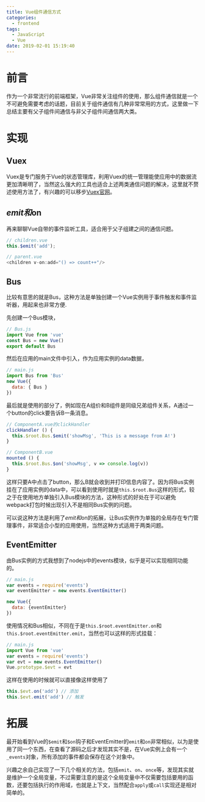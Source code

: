 ```yaml
---
title: Vue组件通信方式
categories:
  - frontend
tags:
  - JavaScript
  - Vue
date: 2019-02-01 15:19:40
---
```


# 前言
作为一个非常流行的前端框架，Vue非常关注组件的使用，那么组件通信就是一个不可避免需要考虑的话题，目前关于组件通信有几种非常常用的方式，这里做一下总结主要有父子组件间通信与非父子组件间通信两大类。

<!-- more -->
# 实现

## Vuex
Vuex是专门服务于Vue的状态管理库，利用Vuex的统一管理能使应用中的数据流更加清晰明了，当然这么强大的工具也适合上述两类通信问题的解决，这里就不赘述使用方法了，有兴趣的可以移步[Vuex官网](https://vuex.vuejs.org/)。

## $emit和$on
再来聊聊Vue自带的事件监听工具，适合用于父子组建之间的通信问题。

```javascript
// children.vue
this.$emit('add');

// parent.vue
<children v-on:add="() => count++"/>
```

## Bus
比较有意思的就是Bus，这种方法是单独创建一个Vue实例用于事件触发和事件监听器，用起来也非常方便.

先创建一个Bus模块，
```javascript
// Bus.js
import Vue from 'vue'
const Bus = new Vue()
export default Bus
```

然后在应用的main文件中引入，作为应用实例的data数据，
```javascript
// main.js
import Bus from 'Bus'
new Vue({
  data: { Bus }
})
```

最后就是使用的部分了，例如现在A组价和B组件是同级兄弟组件关系，A通过一个button的click要告诉B一条消息。
```javascript
// ComponentA.vue的clickHandler
clickHandler () {
  this.$root.Bus.$emit('showMsg', 'This is a message from A!')
}

// ComponentB.vue
mounted () {
  this.$root.Bus.$on('showMsg', v => console.log(v))
}
```
这样只要A中点击了button，那么B就会收到并打印信息内容了。因为将Bus实例挂在了应用实例的data中，可以看到使用时就是`this.$root.Bus`这样的形式，较之于在使用地方单独引入Bus模块的方法，这种形式的好处在于可以避免webpack打包时候出现引入不是相同Bus实例的问题。

可以说这种方法是利用了$emit和$on的拓展，让Bus实例作为单独的全局存在专门管理事件，非常适合小型的应用使用，当然这种方式适用于两类问题。

## EventEmitter
由Bus实例的方式我想到了nodejs中的events模块，似乎是可以实现相同功能的。

```javascript
// main.js
var events = require('events')
var eventEmitter = new events.EventEmitter()

new Vue({
  data: {eventEmitter}
})
```
使用情况和Bus相似，不同在于是`this.$root.eventEmitter.on`和`this.$root.eventEmitter.emit`，当然也可以这样的形式挂载：

```javascript
// main.js
import Vue from 'vue'
var events = require('events')
var evt = new events.EventEmitter()
Vue.prototype.$evt = evt
```
这样在使用的时候就可以直接像这样使用了

```javascript
this.$evt.on('add') // 添加
this.$evt.emit('add') // 触发
```

# 拓展
最开始看到Vue的`$emit`和`$on`钩子和EventEmitter的`emit`和`on`非常相似，以为是使用了同一个东西，在查看了源码之后才发现其实不是，在Vue实例上会有一个`_events`对象，所有添加的事件都会保存在这个对象中。

兴趣之余自己实现了一下几个相关的方法，包括`emit`、`on`、`once`等，发现其实就是维护一个全局变量，不过需要注意的是这个全局变量中不仅需要包括要用的函数，还要包括执行的作用域，也就是上下文，当然配合`apply`或`call`实现还是相对简单的。